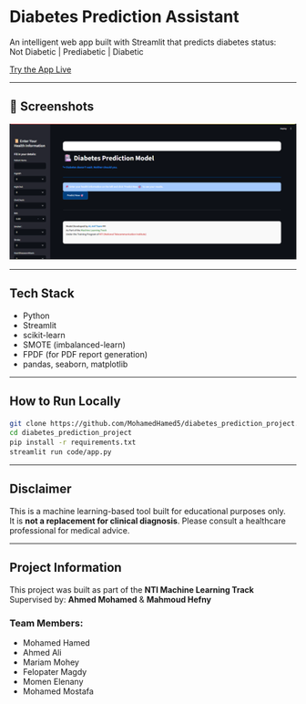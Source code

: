 # Diabetes Prediction Assistant

An intelligent web app built with Streamlit that predicts diabetes status:  
Not Diabetic | Prediabetic | Diabetic

[Try the App Live](https://diabetespredictionproject-kk8nwcgdr5dr4sxr4n2bmt.streamlit.app)

---

## 📸 Screenshots

![App Screenshot](screenshot_app.png)

---

## Tech Stack

- Python
- Streamlit
- scikit-learn
- SMOTE (imbalanced-learn)
- FPDF (for PDF report generation)
- pandas, seaborn, matplotlib

---

## How to Run Locally

```bash
git clone https://github.com/MohamedHamed5/diabetes_prediction_project.git
cd diabetes_prediction_project
pip install -r requirements.txt
streamlit run code/app.py
```
---

## Disclaimer

This is a machine learning-based tool built for educational purposes only.  
It is **not a replacement for clinical diagnosis**. Please consult a healthcare professional for medical advice.

---

## Project Information

This project was built as part of the **NTI Machine Learning Track**  
Supervised by: **Ahmed Mohamed** & **Mahmoud Hefny**

### Team Members:
- Mohamed Hamed  
- Ahmed Ali  
- Mariam Mohey  
- Felopater Magdy  
- Momen Elenany  
- Mohamed Mostafa

